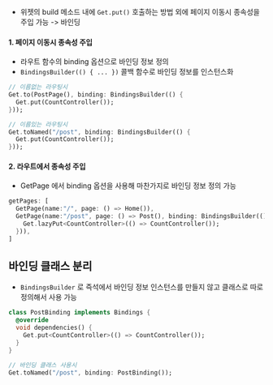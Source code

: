 - 위젯의 build 메소드 내에 `Get.put()` 호출하는 방법 외에 페이지 이동시 종속성을 주입 가능 -> 바인딩

#### 1. 페이지 이동시 종속성 주입

- 라우트 함수의 binding 옵션으로 바인딩 정보 정의
- `BindingsBuilder(() { ... })` 콜백 함수로 바인딩 정보를 인스턴스화

```dart
// 이름없는 라우팅시
Get.to(PostPage(), binding: BindingsBuilder(() {
  Get.put(CountController());
}));

// 이름있는 라우팅시
Get.toNamed("/post", binding: BindingsBuilder(() {
  Get.put(CountController());
}));
```

#### 2. 라우트에서 종속성 주입

- GetPage 에서 binding 옵션을 사용해 마찬가지로 바인딩 정보 정의 가능

```dart
getPages: [
  GetPage(name:"/", page: () => Home()),
  GetPage(name:"/post", page: () => Post(), binding: BindingsBuilder(() {
    Get.lazyPut<CountController>(() => CountController());
  })),
]
```

## 바인딩 클래스 분리

- `BindingsBuilder` 로 즉석에서 바인딩 정보 인스턴스를 만들지 않고 클래스로 따로 정의해서 사용 가능

```dart
class PostBinding implements Bindings {
  @override
  void dependencies() {
    Get.put<CountController>(() => CountController());
  }
}

// 바인딩 클래스 사용시
Get.toNamed("/post", binding: PostBinding());
```
